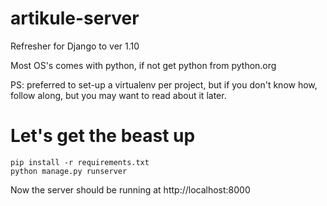 # artikule-server
Refresher for Django to ver 1.10


Most OS's comes with python, if not get python from python.org

PS: preferred to set-up a virtualenv per project, but if you don't know how, follow along, but you may want to read about it later. 


# Let's get the beast up

```
pip install -r requirements.txt
python manage.py runserver
```

Now the server should be running at http://localhost:8000
